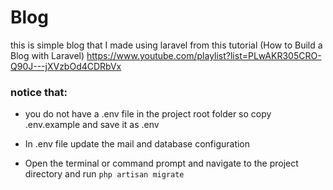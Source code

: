 # Blog

this is simple blog that I made using laravel from this tutorial (How to Build a Blog with Laravel) https://www.youtube.com/playlist?list=PLwAKR305CRO-Q90J---jXVzbOd4CDRbVx


### notice that:

* you do not have a .env file in the project root folder so copy .env.example and save it as .env

* In .env file update the mail and database configuration

* Open the terminal or command prompt and navigate to the project directory and run `php artisan migrate`

